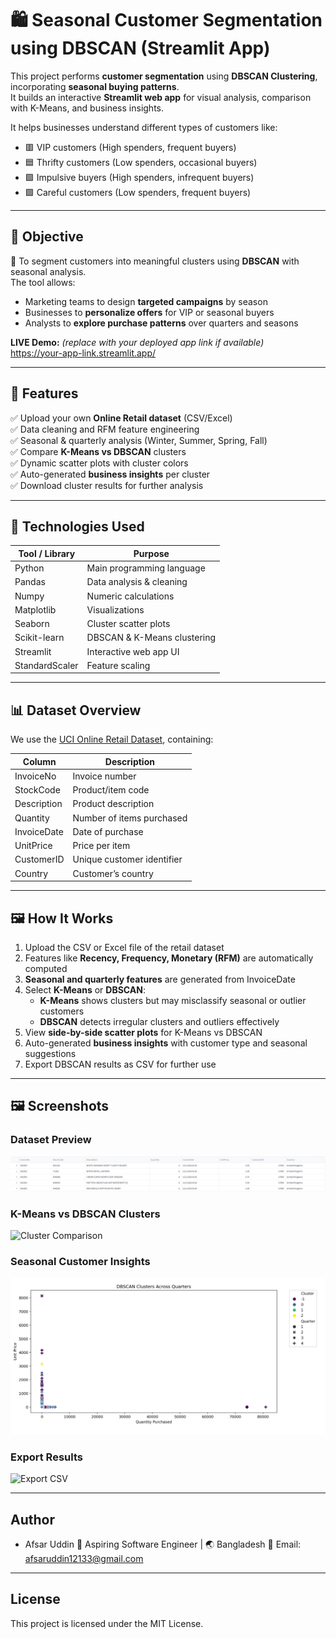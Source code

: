 # 🛍️ Seasonal Customer Segmentation using DBSCAN (Streamlit App)

This project performs **customer segmentation** using **DBSCAN Clustering**, incorporating **seasonal buying patterns**.  
It builds an interactive **Streamlit web app** for visual analysis, comparison with K-Means, and business insights.

It helps businesses understand different types of customers like:
- 🟥 VIP customers (High spenders, frequent buyers)  
- 🟦 Thrifty customers (Low spenders, occasional buyers)  
- 🟪 Impulsive buyers (High spenders, infrequent buyers)  
- 🟩 Careful customers (Low spenders, frequent buyers)  

---

## 📌 Objective

🎯 To segment customers into meaningful clusters using **DBSCAN** with seasonal analysis.  
The tool allows:
- Marketing teams to design **targeted campaigns** by season  
- Businesses to **personalize offers** for VIP or seasonal buyers  
- Analysts to **explore purchase patterns** over quarters and seasons  

**LIVE Demo:** *(replace with your deployed app link if available)*  
https://your-app-link.streamlit.app/

---

## 🚀 Features

✅ Upload your own **Online Retail dataset** (CSV/Excel)  
✅ Data cleaning and RFM feature engineering  
✅ Seasonal & quarterly analysis (Winter, Summer, Spring, Fall)  
✅ Compare **K-Means vs DBSCAN** clusters  
✅ Dynamic scatter plots with cluster colors  
✅ Auto-generated **business insights** per cluster  
✅ Download cluster results for further analysis  

---

## 🧪 Technologies Used

| Tool / Library     | Purpose                                  |
|--------------------|-----------------------------------------|
| Python             | Main programming language               |
| Pandas             | Data analysis & cleaning                |
| Numpy              | Numeric calculations                     |
| Matplotlib         | Visualizations                           |
| Seaborn            | Cluster scatter plots                     |
| Scikit-learn       | DBSCAN & K-Means clustering              |
| Streamlit          | Interactive web app UI                   |
| StandardScaler     | Feature scaling                          |

---

## 📊 Dataset Overview

We use the [UCI Online Retail Dataset](https://archive.ics.uci.edu/dataset/352/online+retail), containing:

| Column         | Description                                         |
|----------------|-----------------------------------------------------|
| InvoiceNo      | Invoice number                                      |
| StockCode      | Product/item code                                   |
| Description    | Product description                                 |
| Quantity       | Number of items purchased                           |
| InvoiceDate    | Date of purchase                                    |
| UnitPrice      | Price per item                                      |
| CustomerID     | Unique customer identifier                           |
| Country        | Customer’s country                                  |

---

## 🖼️ How It Works

1. Upload the CSV or Excel file of the retail dataset  
2. Features like **Recency, Frequency, Monetary (RFM)** are automatically computed  
3. **Seasonal and quarterly features** are generated from InvoiceDate  
4. Select **K-Means** or **DBSCAN**:  
   - **K-Means** shows clusters but may misclassify seasonal or outlier customers  
   - **DBSCAN** detects irregular clusters and outliers effectively  
5. View **side-by-side scatter plots** for K-Means vs DBSCAN  
6. Auto-generated **business insights** with customer type and seasonal suggestions  
7. Export DBSCAN results as CSV for further use  

---

## 🖼️ Screenshots

### Dataset Preview
![Dataset Preview](screenshots/dataset_preview.png)

### K-Means vs DBSCAN Clusters
![Cluster Comparison](screenshots/kmeans_vs_dbscan.png)

### Seasonal Customer Insights
![Business Insights](screenshots/business_insights.png)

### Export Results
![Export CSV](screenshots/export_results.png)

---

## Author

- Afsar Uddin 💼 Aspiring Software Engineer | 🌏 Bangladesh 📧 Email: afsaruddin12133@gmail.com
---

## License

This project is licensed under the MIT License.
